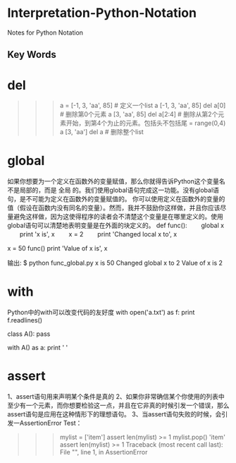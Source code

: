 # Interpretation-Python-Notation
Notes for Python Notation

## Key Words
# del
>>> a = [-1, 3, 'aa', 85] # 定义一个list
>>> a
[-1, 3, 'aa', 85]
>>> del a[0] # 删除第0个元素
>>> a
[3, 'aa', 85]
>>> del a[2:4] # 删除从第2个元素开始，到第4个为止的元素。包括头不包括尾 = range(0,4)
>>> a
[3, 'aa']
>>> del a # 删除整个list

# global
 如果你想要为一个定义在函数外的变量赋值，那么你就得告诉Python这个变量名不是局部的，而是 全局 的。我们使用global语句完成这一功能。没有global语句，是不可能为定义在函数外的变量赋值的。
 你可以使用定义在函数外的变量的值（假设在函数内没有同名的变量）。然而，我并不鼓励你这样做，并且你应该尽量避免这样做，因为这使得程序的读者会不清楚这个变量是在哪里定义的。使用global语句可以清楚地表明变量是在外面的块定义的。
def func():
　　global x
　　print 'x is', x
　　x = 2
　　print 'Changed local x to', x

x = 50
func()
print 'Value of x is', x

输出:
$ python func_global.py
x is 50
Changed global x to 2
Value of x is 2

# with
 Python中的with可以改变代码的友好度
with open('a.txt') as f:
  print f.readlines()
  
class A():
  pass

with A() as a:
  print ' '

# assert
1、assert语句用来声明某个条件是真的
2、如果你非常确信某个你使用的列表中至少有一个元素，而你想要检验这一点，并且在它非真的时候引发一个错误，那么assert语句是应用在这种情形下的理想语句。
3、当assert语句失败的时候，会引发一AssertionError
Test：
>>> mylist = ['item']
>>> assert len(mylist) >= 1
>>> mylist.pop()
'item'
>>> assert len(mylist) >= 1
Traceback (most recent call last):
 File "<stdin>", line 1, in <module>
AssertionError


